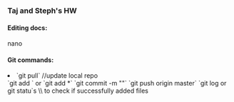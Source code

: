 ### Taj and Steph's HW

#### Editing docs:
nano <filename>

#### Git commands:
<li>`git pull` //update local repo</li> 
`git add <filename>`
or
`git add *`
`git commit -m "<enter message here>"`
`git push origin master`
`git log or git statu`s \\ to check if successfully added files
